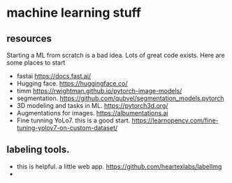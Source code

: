 # machine learning stuff

## resources
Starting a ML from scratch is a bad idea. Lots of great code exists. Here are some places to start
* fastai https://docs.fast.ai/
* Hugging face. https://huggingface.co/
* timm https://rwightman.github.io/pytorch-image-models/
* segmentation. https://github.com/qubvel/segmentation_models.pytorch
* 3D modeling and tasks in ML. https://pytorch3d.org/
* Augmentations for images. https://albumentations.ai
* Fine tunning YoLo7. this is a good start. https://learnopencv.com/fine-tuning-yolov7-on-custom-dataset/

## labeling tools. 
* this is helpful. a little web app. https://github.com/heartexlabs/labelImg
* 
